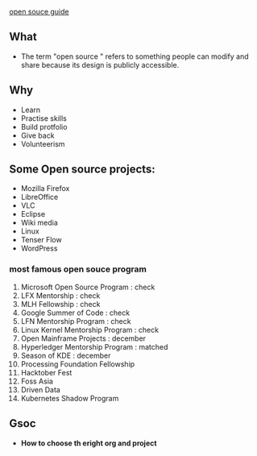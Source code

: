 [open souce guide](https://opensource.guide/)


## What 
- The term "open source " refers to something people can modify and share because its design is publicly accessible.
## Why
- Learn
- Practise skills
- Build protfolio
- Give back
- Volunteerism

## Some Open source projects:
- Mozilla Firefox
- LibreOffice
- VLC
- Eclipse
- Wiki media
- Linux 
- Tenser Flow
- WordPress


### most famous open souce program 
1. Microsoft Open Source Program  : check 
2. LFX Mentorship  : check 
3.  MLH Fellowship : check
4. Google Summer of Code  : check 
5. LFN Mentorship Program  : check 
6.  Linux Kernel Mentorship Program : check
13. Open Mainframe Projects : december
16. Hyperledger Mentorship Program  : matched
17.  Season of KDE  : december
20.  Processing Foundation Fellowship
21. Hacktober Fest 
22. Foss Asia
23.  Driven Data
24. Kubernetes Shadow Program
## Gsoc
- **How to choose th eright org and project**


